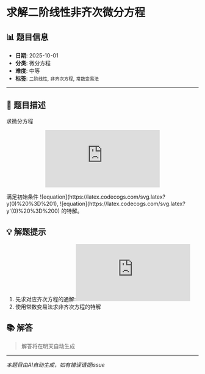 # 求解二阶线性非齐次微分方程

## 📊 题目信息

- **日期**: 2025-10-01
- **分类**: 微分方程
- **难度**: 中等
- **标签**: `二阶线性`, `非齐次方程`, `常数变易法`

---

## 📝 题目描述

求微分方程 <div align="center">

![Mathematical Formula](https://latex.codecogs.com/svg.latex?y''%20-%202y'%20%2B%20y%20%3D%20%5Cfrac%7Be%5Ex%7D%7Bx%5E2%20%2B%201%7D)

</div> 满足初始条件 ![equation](https://latex.codecogs.com/svg.latex?y(0)%20%3D%201), ![equation](https://latex.codecogs.com/svg.latex?y'(0)%20%3D%200) 的特解。

## 💡 解题提示

1. 先求对应齐次方程的通解:![equation](https://latex.codecogs.com/svg.latex?r%5E2%20-%202r%20%2B%201%20%3D%200)
2. 使用常数变易法求非齐次方程的特解

## 📚 解答

> 解答将在明天自动生成

---

*本题目由AI自动生成，如有错误请提issue*

